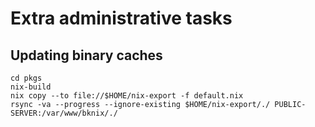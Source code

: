 # Extra administrative tasks

## Updating binary caches

```
cd pkgs
nix-build
nix copy --to file://$HOME/nix-export -f default.nix
rsync -va --progress --ignore-existing $HOME/nix-export/./ PUBLIC-SERVER:/var/www/bknix/./
```
